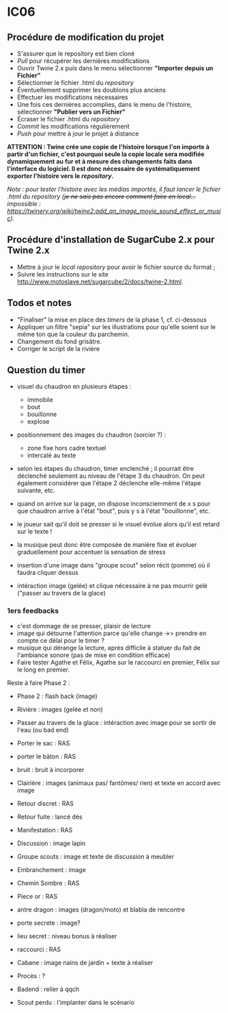 ﻿# IC06

## Procédure de modification du projet

- S'assurer que le repository est bien cloné
- _Pull_ pour récupérer les dernières modifications
- Ouvrir Twine 2.x puis dans le menu sélectionner **"Importer depuis un Fichier"**
- Sélectionner le fichier .html du _repository_
- Éventuellement supprimer les doublons plus anciens
- Effectuer les modifications nécessaires
- Une fois ces dernières accomplies, dans le menu de l'histoire, sélectionner **"Publier vers un Fichier"**
- Écraser le fichier .html du _repository_
- _Commit_ les modifications régulièrement
- _Push_ pour mettre à jour le projet à distance

**ATTENTION : Twine crée une copie de l'histoire lorsque l'on importe à partir d'un fichier,
c'est pourquoi seule la copie locale sera modifiée dynamiquement au fur et à mesure des
changements faits dans l'interface du logiciel. Il est donc nécessaire de systématiquement
exporter l'histoire vers le _repository_.**

_Note : pour tester l'histoire avec les médias importés, il faut lancer le fichier .html du
repository (~~je ne sais pas encore comment faire en local...~~ impossible : <https://twinery.org/wiki/twine2:add_an_image_movie_sound_effect_or_music>)._

## Procédure d'installation de SugarCube 2.x pour Twine 2.x

- Mettre à jour le _local repository_ pour avoir le fichier source du format ;
- Suivre les instructions sur le site <http://www.motoslave.net/sugarcube/2/docs/twine-2.html>.

## Todos et notes

- "Finaliser" la mise en place des _timers_ de la phase 1, cf. ci-dessous
- Appliquer un filtre "sepia" sur les illustrations pour qu'elle soient sur le même ton que la couleur du parchemin.
- Changement du fond grisâtre.
- Corriger le script de la rivière

## Question du timer

- visuel du chaudron en plusieurs étapes :
    - immobile
    - bout
    - bouillonne
    - explose
- positionnement des images du chaudron (sorcier ?) :
    - zone fixe hors cadre textuel
    - intercalé au texte
- selon les étapes du chaudron, timer enclenché ; il pourrait être déclenché seulement au niveau de l'étape 3 du chaudron. On peut également considérer que l'étape 2 déclenche elle-même l'étape suivante, etc.
- quand on arrive sur la page, on dispose inconsciemment de x s pour que chaudron arrive à l'état "bout", puis y s à l'état "bouillonne", etc.
- le joueur sait qu'il doit se presser si le visuel évolue alors qu'il est retard sur le texte !
- la musique peut donc être composée de manière fixe et évoluer graduellement pour accentuer la sensation de stress

- insertion d'une image dans "groupe scout" selon récit (pomme) où il faudra cliquer dessus
- intéraction image (gelée) et clique nécessaire à ne pas mourrir gelé ("passer au travers de la glace)

### 1ers feedbacks

- c'est dommage de se presser, plaisir de lecture
- image qui détourne l'attention parce qu'elle change ->> prendre en compte ce délai pour le timer ?
- musique qui dérange la lecture, après difficile à statuer du fait de l'ambiance sonore (pas de mise en condition efficace)
- Faire tester Agathe et Félix, Agathe sur le raccourci en premier, Félix sur le long en premier.

Reste à faire Phase 2 :

- Phase 2 : flash back (image)
- Rivière : images (gelée et non)
- Passer au travers de la glace : intéraction avec image pour se sortir de l'eau (ou bad end)
- Porter le sac : RAS
- porter le bâton : RAS
- bruit : bruit à incorporer
- Clairière : images (animaux pas/ fantômes/ rien) et texte en accord avec image
- Retour discret : RAS
- Retour fuite : lancé dés
- Manifestation : RAS
- Discussion : image lapin
- Groupe scouts : image et texte de discussion à meubler
- Embranchement : image
- Chemin Sombre : RAS
- Piece or : RAS
- antre dragon : images (dragon/moto) et blabla de rencontre
- porte secrete : image?
- lieu secret : niveau bonus à réaliser
- raccourci : RAS
- Cabane : image nains de jardin + texte à réaliser
- Procès : ?

- Badend : relier à qqch
- Scout perdu : l'implanter dans le scénario
